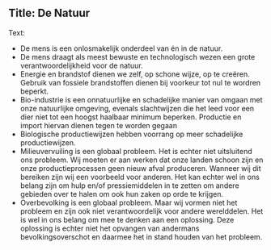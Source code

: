 Title: De Natuur
----
Text:

- De mens is een onlosmakelijk onderdeel van én in de natuur.
- De mens draagt als meest bewuste en technologisch wezen een grote verantwoordelijkheid voor de natuur.
- Energie en brandstof dienen we zelf, op schone wijze, op te creëren. Gebruik van fossiele brandstoffen dienen bij voorkeur tot nul te wordren beperkt.
- Bio-industrie is een onnatuurlijke en schadelijke manier van omgaan met onze natuurlijke omgeving, evenals slachtwijzen die het leed voor een dier niet tot een hoogst haalbaar minimum beperken. Productie en import hiervan dienen tegen te worden gegaan
- Biologische productiewijzen hebben voorrang op meer schadelijke productiewijzen.
- Milieuvervuiling is een globaal probleem. Het is echter niet uitsluitend ons probleem. Wij moeten er aan werken dat onze landen schoon zijn en onze productieprocessen geen nieuw afval produceren. Wanneer wij dit bereiken zijn wij een voorbeeld voor anderen. Het kan echter wel in ons belang zijn om hulp en/of pressiemiddelen in te zetten om andere gebieden over te halen om ook hun zaken op orde te krijgen.
- Overbevolking is een globaal probleem. Maar wij vormen niet het probleem en zijn ook niet verantwoordelijk voor andere werelddelen. Het is wel in ons belang om mee te denken aan een oplossing. Deze oplossing is echter niet het opvangen van andermans bevolkingsoverschot en daarmee het in stand houden van het probleem.